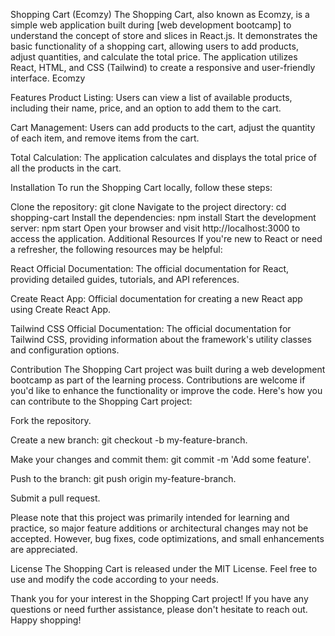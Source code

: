 Shopping Cart (Ecomzy)
The Shopping Cart, also known as Ecomzy, is a simple web application built during [web development bootcamp] to understand the concept of store and slices in React.js. It demonstrates the basic functionality of a shopping cart, allowing users to add products, adjust quantities, and calculate the total price. The application utilizes React, HTML, and CSS (Tailwind) to create a responsive and user-friendly interface. Ecomzy

Features
Product Listing: Users can view a list of available products, including their name, price, and an option to add them to the cart.

Cart Management: Users can add products to the cart, adjust the quantity of each item, and remove items from the cart.

Total Calculation: The application calculates and displays the total price of all the products in the cart.

Installation
To run the Shopping Cart locally, follow these steps:

Clone the repository:
git clone
Navigate to the project directory:
cd shopping-cart
Install the dependencies:
npm install
Start the development server:
npm start
Open your browser and visit http://localhost:3000 to access the application.
Additional Resources
If you're new to React or need a refresher, the following resources may be helpful:

React Official Documentation: The official documentation for React, providing detailed guides, tutorials, and API references.

Create React App: Official documentation for creating a new React app using Create React App.

Tailwind CSS Official Documentation: The official documentation for Tailwind CSS, providing information about the framework's utility classes and configuration options.

Contribution
The Shopping Cart project was built during a web development bootcamp as part of the learning process. Contributions are welcome if you'd like to enhance the functionality or improve the code. Here's how you can contribute to the Shopping Cart project:

Fork the repository.

Create a new branch: git checkout -b my-feature-branch.

Make your changes and commit them: git commit -m 'Add some feature'.

Push to the branch: git push origin my-feature-branch.

Submit a pull request.

Please note that this project was primarily intended for learning and practice, so major feature additions or architectural changes may not be accepted. However, bug fixes, code optimizations, and small enhancements are appreciated.

License
The Shopping Cart is released under the MIT License. Feel free to use and modify the code according to your needs.

Thank you for your interest in the Shopping Cart project! If you have any questions or need further assistance, please don't hesitate to reach out. Happy shopping!
